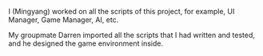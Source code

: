 I (Mingyang) worked on all the scripts of this project, for example, UI Manager, Game Manager, AI, etc. 

My groupmate Darren imported all the scripts that I had written and tested, and he designed the game environment inside. 
